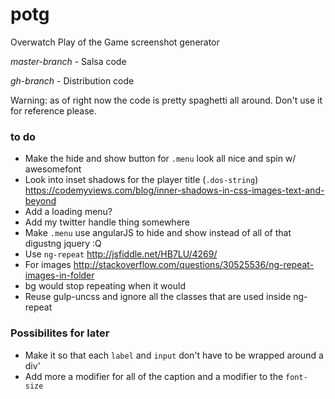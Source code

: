 # potg
Overwatch Play of the Game screenshot generator

*master-branch* - Salsa code

*gh-branch* - Distribution code

Warning: as of right now the code is pretty spaghetti all around. Don't use it for reference please.



### to do
* Make the hide and show button for  `.menu` look all nice and spin w/ awesomefont
* Look into inset shadows for the player title (`.dos-string`) https://codemyviews.com/blog/inner-shadows-in-css-images-text-and-beyond
* Add a loading menu?
* Add my twitter handle thing somewhere
* Make `.menu` use angularJS to hide and show instead of all of that digustng jquery :Q
* Use `ng-repeat` http://jsfiddle.net/HB7LU/4269/ 
* For images http://stackoverflow.com/questions/30525536/ng-repeat-images-in-folder
* bg would stop repeating when it would
* Reuse gulp-uncss and ignore all the classes that are used inside ng-repeat

### Possibilites for later
* Make it so that each `label` and `input` don't have to be wrapped around a div'
* Add more a modifier for all of the caption and a modifier to the `font-size`
